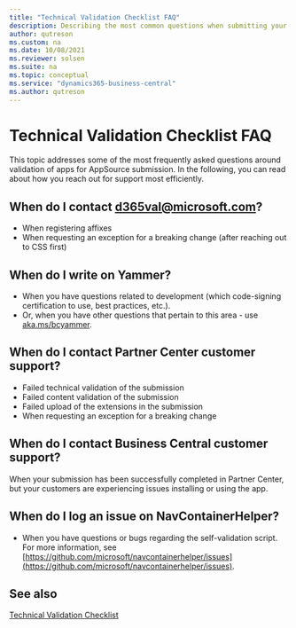 ```yaml
---
title: "Technical Validation Checklist FAQ"
description: Describing the most common questions when submitting your app to AppSource.
author: qutreson
ms.custom: na
ms.date: 10/08/2021
ms.reviewer: solsen
ms.suite: na
ms.topic: conceptual
ms.service: "dynamics365-business-central"
ms.author: qutreson
---
```


# Technical Validation Checklist FAQ

This topic addresses some of the most frequently asked questions around validation of apps for AppSource submission. In the following, you can read about how you reach out for support most efficiently.

## When do I contact d365val@microsoft.com?

- When registering affixes
- When requesting an exception for a breaking change (after reaching out to CSS first)

## When do I write on Yammer?

- When you have questions related to development (which code-signing certification to use, best practices, etc.).
- Or, when you have other questions that pertain to this area - use [aka.ms/bcyammer](https://aka.ms/bcyammer).

## When do I contact Partner Center customer support?

- Failed technical validation of the submission
- Failed content validation of the submission
- Failed upload of the extensions in the submission
- When requesting an exception for a breaking change

## When do I contact Business Central customer support?

When your submission has been successfully completed in Partner Center, but your customers are experiencing issues installing or using the app.

## When do I log an issue on NavContainerHelper?

- When you have questions or bugs regarding the self-validation script. For more information, see [https://github.com/microsoft/navcontainerhelper/issues](https://github.com/microsoft/navcontainerhelper/issues).

## See also

[Technical Validation Checklist](devenv-checklist-submission.md)  
